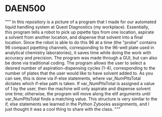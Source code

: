 # DAEN500
""" In this repository is a picture of a program that I made for our automated liquid handling system at Quest Diagnostics (my workplace). Essentially, this program tells a robot to pick up pipette tips from one location, aspirate a solvent from another location, and dispense that solvent into a final location. Since the robot is able to do this 96 at a time (the "probe" contains 96 compact pipetting channels, corresponding to the 96-well plate used in analytical chemistry laboratories), it saves time while doing the work with accuracy and precision. The program was made through a GUI, but can also be done via traditional coding. The program allows the user to select a desired number of aspiration-dispensing cycles (1-4), corresponding to the number of plates that the user would like to have solvent added to. As you can see, this is done via if-else statements, where var_NumPltsTotal dictates which if-else path is taken. If var_NumPltsTotal is assigned a value of 1 by the user, then the machine will only aspirate and dispense solvent one time; otherwise, the program will move along the elif arguments until var_NumPltsTotal finds a matching value. This structure is very similar to the if, else statements we learned in the Python Zybooks assignments, and I just thought it was a cool thing to share with the class. """
